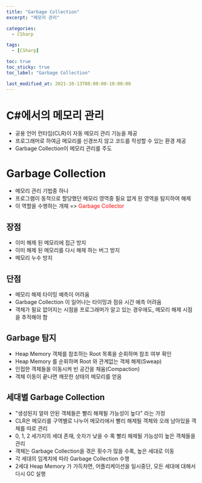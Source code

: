 ```yaml
---
title: "Garbage Collection"
excerpt: "메모리 관리"

categories:
  - CSharp

tags:
  - [CSharp]

toc: true
toc_sticky: true
toc_label: "Garbage Collection"

last_modified_at: 2021-10-13T08:00:00-10:00:00
---
```


# C#에서의 메모리 관리
  - 공용 언어 런타임(CLR)이 자동 메모리 관리 기능을 제공
  - 프로그래머로 하여금 메모리를 신경쓰지 않고 코드를 작성할 수 있는 환경 제공
  - Garbage Collection이 메모리 관리를 주도

# Garbage Collection
  - 메모리 관리 기법중 하나
  - 프로그램이 동적으로 할당했던 메모리 영역중 필요 없게 된 영역을 탐지하여 해제
  - 이 역할을 수행하는 개체 => <span style="color:red">Garbage Collector</span>

## 장점
  - 이미 해제 된 메모리에 접근 방지
  - 이미 해제 된 메모리를 다시 해제 하는 버그 방지
  - 메모리 누수 방지

## 단점
  - 메모리 해제 타이밍 예측이 어려움
  - Garbage Collection 이 일어나는 타이밍과 점유 시간 예측 어려움
  - 객체가 필요 없어지는 시점을 프로그래머가 알고 있는 경우에도, 메모리 해제 시점을 추적해야 함

## Garbage 탐지
  - Heap Memory 객체를 참조하는 Root 목록을 순회하며 참조 여부 확인
  - Heap Memory 를 순회하며 Root 와 관계없는 객체 해제(Sweap)
  - 인접한 객체들을 이동시켜 빈 공간을 채움(Compaction)
  - 객체 이동이 끝나면 깨끗한 상태의 메모리를 얻음

## 세대별 Garbage Collection
  - "생성된지 얼마 안된 객체들은 빨리 해제될 가능성이 높다" 라는 가정
  - CLR은 메모리를 구역별로 나누어 메모리에서 빨리 해제될 객체와 오래 남아있을 객체를 따로 관리
  - 0, 1, 2 세가지의 세대 존재, 숫자가 낮을 수 록 빨리 해제될 가능성이 높은 객체들을 관리
  - 객체는 Garbage Collection을 겪은 횟수가 많을 수록, 높은 세대로 이동
  - 각 세대의 임계치에 따라 Garbage Collection 수행
  - 2세대 Heap Memory 가 가득차면, 어플리케이션을 일시중단, 모든 세대에 대해서 다시 GC 실행